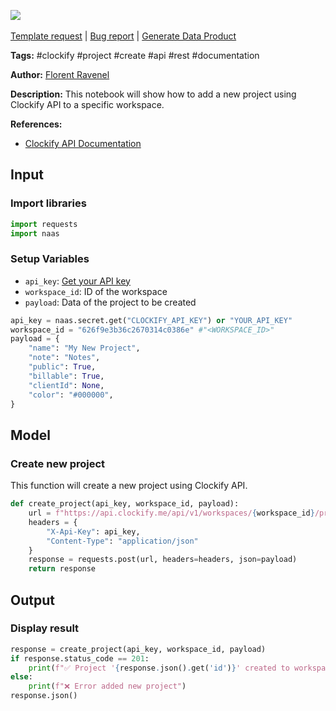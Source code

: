 <a href="https://app.naas.ai/user-redirect/naas/downloader?url=https://raw.githubusercontent.com/jupyter-naas/awesome-notebooks/master/Clockify/Clockify_Add_a_new_project.ipynb" target="_parent"><img src="https://naasai-public.s3.eu-west-3.amazonaws.com/open_in_naas.svg"/></a><br><br><a href="https://github.com/jupyter-naas/awesome-notebooks/issues/new?assignees=&labels=&template=template-request.md&title=Tool+-+Action+of+the+notebook+">Template request</a> | <a href="https://github.com/jupyter-naas/awesome-notebooks/issues/new?assignees=&labels=bug&template=bug_report.md&title=Clockify+-+Add+a+new+project:+Error+short+description">Bug report</a> | <a href="https://app.naas.ai/user-redirect/naas/downloader?url=https://raw.githubusercontent.com/jupyter-naas/awesome-notebooks/master/Naas/Naas_Start_data_product.ipynb" target="_parent">Generate Data Product</a>

**Tags:** #clockify #project #create #api #rest #documentation

**Author:** [Florent Ravenel](https://www.linkedin.com/in/florent-ravenel/)

**Description:** This notebook will show how to add a new project using Clockify API to a specific workspace.

**References:**
- [Clockify API Documentation](https://docs.clockify.me/#tag/Project/operation/create_6)

## Input

### Import libraries


```python
import requests
import naas
```

### Setup Variables
- `api_key`: [Get your API key](https://clockify.me/user/settings)
- `workspace_id`: ID of the workspace
- `payload`: Data of the project to be created


```python
api_key = naas.secret.get("CLOCKIFY_API_KEY") or "YOUR_API_KEY"
workspace_id = "626f9e3b36c2670314c0386e" #"<WORKSPACE_ID>"
payload = {
    "name": "My New Project",
    "note": "Notes",
    "public": True,
    "billable": True,
    "clientId": None,
    "color": "#000000",
}
```

## Model

### Create new project

This function will create a new project using Clockify API.


```python
def create_project(api_key, workspace_id, payload):
    url = f"https://api.clockify.me/api/v1/workspaces/{workspace_id}/projects"
    headers = {
        "X-Api-Key": api_key,
        "Content-Type": "application/json"
    }
    response = requests.post(url, headers=headers, json=payload)
    return response
```

## Output

### Display result


```python
response = create_project(api_key, workspace_id, payload)
if response.status_code == 201:
    print(f"✅ Project '{response.json().get('id')}' created to workspace")
else:
    print(f"❌ Error added new project")
response.json()
```

 
